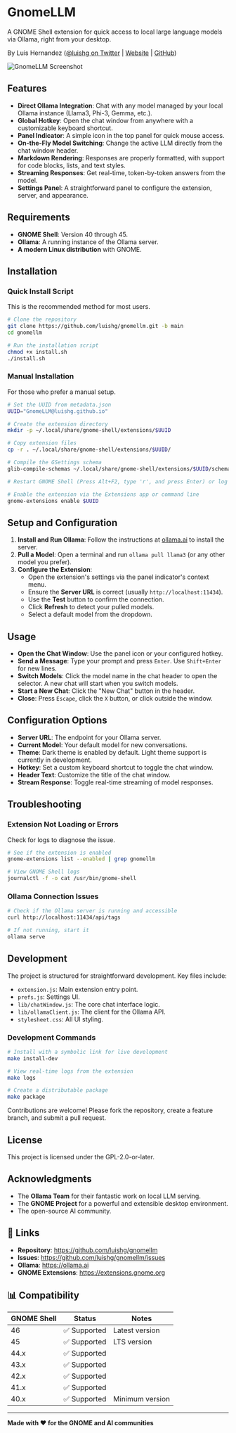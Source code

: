 # GnomeLLM

A GNOME Shell extension for quick access to local large language models via Ollama, right from your desktop.

By Luis Hernandez ([@luishg on Twitter](https://twitter.com/luishg) | [Website](https://www.luishg.com) | [GitHub](https://github.com/luishg))

![GnomeLLM Screenshot](https://raw.githubusercontent.com/luishg/gnomellm/main/screenshot.png)

## Features

- **Direct Ollama Integration**: Chat with any model managed by your local Ollama instance (Llama3, Phi-3, Gemma, etc.).
- **Global Hotkey**: Open the chat window from anywhere with a customizable keyboard shortcut.
- **Panel Indicator**: A simple icon in the top panel for quick mouse access.
- **On-the-Fly Model Switching**: Change the active LLM directly from the chat window header.
- **Markdown Rendering**: Responses are properly formatted, with support for code blocks, lists, and text styles.
- **Streaming Responses**: Get real-time, token-by-token answers from the model.
- **Settings Panel**: A straightforward panel to configure the extension, server, and appearance.

## Requirements

- **GNOME Shell**: Version 40 through 45.
- **Ollama**: A running instance of the Ollama server.
- **A modern Linux distribution** with GNOME.

## Installation

### Quick Install Script
This is the recommended method for most users.
```bash
# Clone the repository
git clone https://github.com/luishg/gnomellm.git -b main
cd gnomellm

# Run the installation script
chmod +x install.sh
./install.sh
```

### Manual Installation
For those who prefer a manual setup.
```bash
# Set the UUID from metadata.json
UUID="GnomeLLM@luishg.github.io"

# Create the extension directory
mkdir -p ~/.local/share/gnome-shell/extensions/$UUID

# Copy extension files
cp -r . ~/.local/share/gnome-shell/extensions/$UUID/

# Compile the GSettings schema
glib-compile-schemas ~/.local/share/gnome-shell/extensions/$UUID/schemas/

# Restart GNOME Shell (Press Alt+F2, type 'r', and press Enter) or log out and back in.

# Enable the extension via the Extensions app or command line
gnome-extensions enable $UUID
```

## Setup and Configuration

1.  **Install and Run Ollama**: Follow the instructions at [ollama.ai](https://ollama.ai) to install the server.
2.  **Pull a Model**: Open a terminal and run `ollama pull llama3` (or any other model you prefer).
3.  **Configure the Extension**:
    - Open the extension's settings via the panel indicator's context menu.
    - Ensure the **Server URL** is correct (usually `http://localhost:11434`).
    - Use the **Test** button to confirm the connection.
    - Click **Refresh** to detect your pulled models.
    - Select a default model from the dropdown.

## Usage

- **Open the Chat Window**: Use the panel icon or your configured hotkey.
- **Send a Message**: Type your prompt and press `Enter`. Use `Shift+Enter` for new lines.
- **Switch Models**: Click the model name in the chat header to open the selector. A new chat will start when you switch models.
- **Start a New Chat**: Click the "New Chat" button in the header.
- **Close**: Press `Escape`, click the `X` button, or click outside the window.

## Configuration Options

- **Server URL**: The endpoint for your Ollama server.
- **Current Model**: Your default model for new conversations.
- **Theme**: Dark theme is enabled by default. Light theme support is currently in development.
- **Hotkey**: Set a custom keyboard shortcut to toggle the chat window.
- **Header Text**: Customize the title of the chat window.
- **Stream Response**: Toggle real-time streaming of model responses.

## Troubleshooting

### Extension Not Loading or Errors
Check for logs to diagnose the issue.
```bash
# See if the extension is enabled
gnome-extensions list --enabled | grep gnomellm

# View GNOME Shell logs
journalctl -f -o cat /usr/bin/gnome-shell
```

### Ollama Connection Issues
```bash
# Check if the Ollama server is running and accessible
curl http://localhost:11434/api/tags

# If not running, start it
ollama serve
```

## Development

The project is structured for straightforward development. Key files include:

-   `extension.js`: Main extension entry point.
-   `prefs.js`: Settings UI.
-   `lib/chatWindow.js`: The core chat interface logic.
-   `lib/ollamaClient.js`: The client for the Ollama API.
-   `stylesheet.css`: All UI styling.

### Development Commands
```bash
# Install with a symbolic link for live development
make install-dev

# View real-time logs from the extension
make logs

# Create a distributable package
make package
```

Contributions are welcome! Please fork the repository, create a feature branch, and submit a pull request.

## License

This project is licensed under the GPL-2.0-or-later.

## Acknowledgments

- The **Ollama Team** for their fantastic work on local LLM serving.
- The **GNOME Project** for a powerful and extensible desktop environment.
- The open-source AI community.

## 🔗 Links

- **Repository**: https://github.com/luishg/gnomellm
- **Issues**: https://github.com/luishg/gnomellm/issues
- **Ollama**: https://ollama.ai
- **GNOME Extensions**: https://extensions.gnome.org

## 📊 Compatibility

| GNOME Shell | Status | Notes |
|-------------|--------|-------|
| 46          | ✅ Supported | Latest version |
| 45          | ✅ Supported | LTS version |
| 44.x        | ✅ Supported | |
| 43.x        | ✅ Supported | |
| 42.x        | ✅ Supported | |
| 41.x        | ✅ Supported | |
| 40.x        | ✅ Supported | Minimum version |

---

**Made with ❤️ for the GNOME and AI communities** 